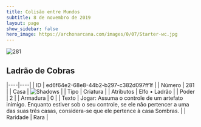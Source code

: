 ```yaml
---
title: Colisão entre Mundos
subtitle: 8 de novembro de 2019
layout: page
show_sidebar: false
hero_image: https://archonarcana.com/images/0/07/Starter-wc.jpg
---
```


![281](https://cdn.keyforgegame.com/media/card_front/pt/452_281_XW5J3RPG585M_pt.png)

## Ladrão de Cobras

|----|----|
| ID | ed6f64e2-68e8-44b2-b297-c382d097ff1f |
| Número | 281 |
| Casa | ![Shadows](https://archonarcana.com/images/thumb/e/ee/Shadows.png/22px-Shadows.png "Sombras") |
| Tipo | Criatura |
| Atributos | Elfo • Ladrão |
| Poder | 2 |
| Armadura | 0 |
| Texto | Jogar: Assuma o controle de um artefato inimigo. Enquanto estiver sob o seu controle, se ele não pertencer a uma das suas três casas, considera-se que ele pertence à casa Sombras. |
| Raridade | Rara |
